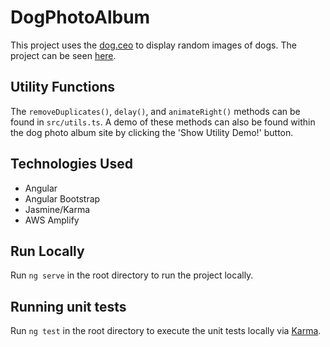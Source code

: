 # DogPhotoAlbum

This project uses the [dog.ceo](https://dog.ceo/dog-api/documentation/) to display random images of dogs. The project can be seen [here](https://main.d24q1ppzchgm3b.amplifyapp.com/home).

## Utility Functions

The `removeDuplicates()`, `delay()`, and `animateRight()` methods can be found in `src/utils.ts`. A demo of these methods can also be found within the dog photo album site by clicking the 'Show Utility Demo!' button.

## Technologies Used

- Angular
- Angular Bootstrap
- Jasmine/Karma
- AWS Amplify

## Run Locally

Run `ng serve` in the root directory to run the project locally.

## Running unit tests

Run `ng test` in the root directory to execute the unit tests locally via [Karma](https://karma-runner.github.io).
